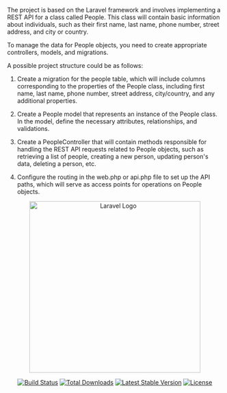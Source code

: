 The project is based on the Laravel framework and involves implementing a REST API for a class called People. This class will contain basic information about individuals, such as their first name, last name, phone number, street address, and city or country.

To manage the data for People objects, you need to create appropriate controllers, models, and migrations.

A possible project structure could be as follows:

1. Create a migration for the people table, which will include columns corresponding to the properties of the People class, including first name, last name, phone number, street address, city/country, and any additional properties.

2. Create a People model that represents an instance of the People class. In the model, define the necessary attributes, relationships, and validations.

3. Create a PeopleController that will contain methods responsible for handling the REST API requests related to People objects, such as retrieving a list of people, creating a new person, updating person's data, deleting a person, etc.

4. Configure the routing in the web.php or api.php file to set up the API paths, which will serve as access points for operations on People objects.

<p align="center"><a href="https://laravel.com" target="_blank"><img src="https://raw.githubusercontent.com/laravel/art/master/logo-lockup/5%20SVG/2%20CMYK/1%20Full%20Color/laravel-logolockup-cmyk-red.svg" width="400" alt="Laravel Logo"></a></p>

<p align="center">
<a href="https://github.com/laravel/framework/actions"><img src="https://github.com/laravel/framework/workflows/tests/badge.svg" alt="Build Status"></a>
<a href="https://packagist.org/packages/laravel/framework"><img src="https://img.shields.io/packagist/dt/laravel/framework" alt="Total Downloads"></a>
<a href="https://packagist.org/packages/laravel/framework"><img src="https://img.shields.io/packagist/v/laravel/framework" alt="Latest Stable Version"></a>
<a href="https://packagist.org/packages/laravel/framework"><img src="https://img.shields.io/packagist/l/laravel/framework" alt="License"></a>
</p>


